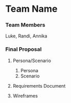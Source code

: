 # Team Name

### Team Members
Luke, Randi, Annika
### Final Proposal
1. Persona/Scenario
    1. Persona
    2. Scenario
2. Requirements Document

3. Wireframes






